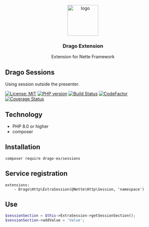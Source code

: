 <p align="center">
  <img src="https://avatars0.githubusercontent.com/u/11717487?s=400&u=40ecb522587ebbcfe67801ccb6f11497b259f84b&v=4" width="100" alt="logo">
</p>

<h3 align="center">Drago Extension</h3>
<p align="center">Extension for Nette Framework</p>

## Drago Sessions
Using session outside the presenter.

[![License: MIT](https://img.shields.io/badge/License-MIT-yellow.svg)](https://raw.githubusercontent.com/drago-ex/sessions/master/license.md)
[![PHP version](https://badge.fury.io/ph/drago-ex%2Fsessions.svg)](https://badge.fury.io/ph/drago-ex%2Fsessions)
[![Build Status](https://travis-ci.com/drago-ex/sessions.svg?branch=master)](https://travis-ci.org/drago-ex/sessions)
[![CodeFactor](https://www.codefactor.io/repository/github/drago-ex/sessions/badge)](https://www.codefactor.io/repository/github/drago-ex/sessions)
[![Coverage Status](https://coveralls.io/repos/github/drago-ex/sessions/badge.svg?branch=master)](https://coveralls.io/github/drago-ex/sessions?branch=master)

## Technology
- PHP 8.0 or higher
- composer

## Installation
```
composer require drago-ex/sessions
```

## Service registration
```neon
extensions:
	- Drago\Http\ExtraSession(@Nette\Http\Session, 'namespace')
```

## Use
```php
$sessionSection = $this->ExtraSession->getSessionSection();
$sessionSection->addValue = 'Value';
```
